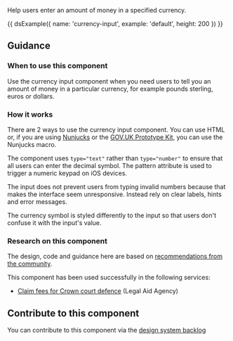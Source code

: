 Help users enter an amount of money in a specified currency.

{{ dsExample({
  name: 'currency-input',
  example: 'default',
  height: 200
}) }}

## Guidance

### When to use this component

Use the currency input component when you need users to tell you an amount of money in a particular currency, for example pounds sterling, euros or dollars.

### How it works

There are 2 ways to use the currency input component. You can use HTML or, if you are using [Nunjucks](https://mozilla.github.io/nunjucks/) or the [GOV.UK Prototype Kit](https://govuk-prototype-kit.herokuapp.com/), you can use the Nunjucks macro.

The component uses `type="text"` rather than `type="number"` to ensure that all users can enter the decimal symbol. The pattern attribute is used to trigger a numeric keypad on iOS devices.

The input does not prevent users from typing invalid numbers because that makes the interface seem unresponsive. Instead rely on clear labels, hints and error messages.

The currency symbol is styled differently to the input so that users don't confuse it with the input's value.

### Research on this component

The design, code and guidance here are based on [recommendations from the community](https://github.com/alphagov/govuk-design-system-backlog/issues/68).

This component has been used successfully in the following services:

- [Claim fees for Crown court defence](https://claim-crown-court-defence.service.gov.uk/) (Legal Aid Agency)

## Contribute to this component

You can contribute to this component via the [design system backlog](https://github.com/ministryofjustice/mojdt-design-system-backlog/)